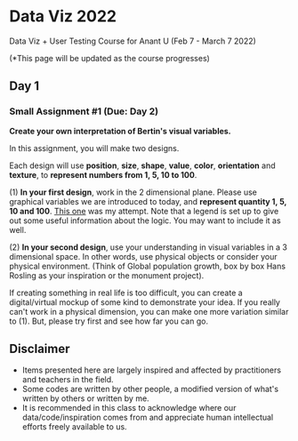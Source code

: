 # Data Viz 2022
Data Viz + User Testing Course for Anant U  (Feb 7 - March 7 2022)

(*This page will be updated as the course progresses)

## Day 1
### Small Assignment #1 (Due: Day 2)
**Create your own interpretation of Bertin's visual variables.** 

In this assignment, you will make two designs.

Each design will use **position**, **size**, **shape**, **value**, **color**, **orientation** and **texture**, to **represent numbers from 1, 5, 10 to 100**. 

(1) **In your first design**, work in the 2 dimensional plane. Please use graphical variables we are introduced to today, and 
**represent quantity 1, 5, 10 and 100**. [This one](https://www.figma.com/file/PKKJAx6Cy6YpSESg3IJyZT/Retinal-Variables-Exercise) was my attempt. 
Note that a legend is set up to give out some useful information about the logic. You may want to include it as well.

(2) **In your second design**, use your understanding in visual variables in a 3 dimensional space. 
In other words, use physical objects or consider your physical environment. 
(Think of Global population growth, box by box Hans Rosling as your inspiration or the monument project).  

If creating something in real life is too difficult, you can create a digital/virtual mockup of some kind to demonstrate your idea. 
If you really can't work in a physical dimension, you can make one more variation similar to (1). 
But, please try first and see how far you can go. 



## Disclaimer
- Items presented here are largely inspired and affected by practitioners and teachers in the field.
- Some codes are written by other people, a modified version of what's written by others or written by me.
- It is recommended in this class to acknowledge where our data/code/inspiration comes from and appreciate human intellectual efforts freely available to us. 
